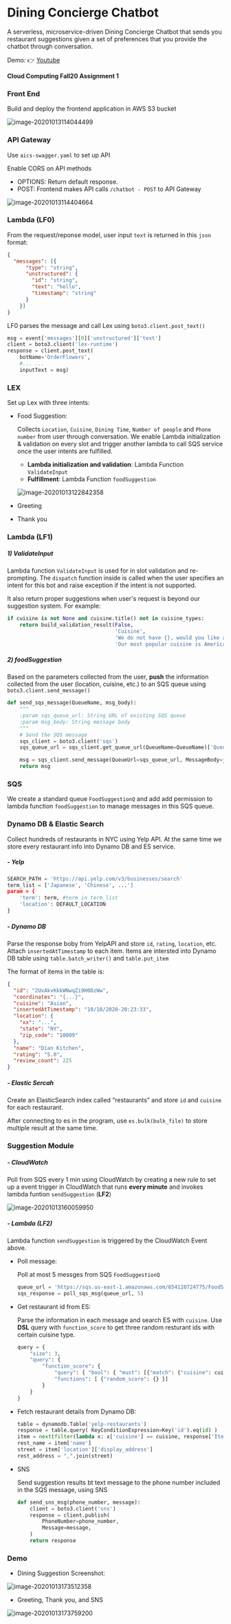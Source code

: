 # Dining Concierge Chatbot
A serverless, microservice-driven Dining Concierge Chatbot that sends you restaurant suggestions given a set of preferences that you provide the chatbot through conversation.

Demo: 👉  [Youtube](https://youtu.be/2g2yUCrzQ2g)

**Cloud Computing Fall20 Assignment 1**

### Front End

Build and deploy the frontend application in AWS S3 bucket

![image-20201013114044499](resources/image-20201013114044499.png)

### API Gateway

Use `aics-swagger.yaml` to set up API

Enable CORS on API methods

- OPTIONS: Return default response.
- POST: Frontend makes API calls `/chatbot - POST` to API Gateway

![image-20201013114404664](resources/image-20201013114404664.png)

### Lambda (LF0)

From the request/reponse model,  user input `text` is returned in this `json` format:

```json
{
  "messages": [{
      "type": "string",
      "unstructured": {
        "id": "string",
        "text": "hello",
        "timestamp": "string"
      }
    }]
}
```

LF0 parses the message and call Lex using `boto3.client.post_text()`

```python
msg = event['messages'][0]['unstructured']['text']
client = boto3.client('lex-runtime')
response = client.post_text(
    botName='OrderFlowers',
	#... ...
    inputText = msg)
```

### LEX

Set up Lex with three intents:

* Food Suggestion: 

  Collects `Location`, `Cuisine`, `Dining Time`, `Number of people` and `Phone number` from user through conversation. We enable Lambda initialization & validation on every slot and trigger another lambda to call SQS service once the user intents are fulfilled.

  * **Lambda initialization and validation**: Lambda Function  `ValidateInput`
  * **Fulfillment**: Lambda Function `foodSuggestion`

  ![image-20201013122842358](resources/image-20201013122842358.png)

* Greeting 

* Thank you

### Lambda (LF1)

##### 1) ValidateInput

Lambda function `ValidateInput` is used for  in slot validation and re-prompting. The `dispatch` function inside is called when the user specifies an intent for this bot and raise exception if the intent is not supported. 

It also return proper suggestions when user's request is beyond our suggestion system. For example: 

```  python
if cuisine is not None and cuisine.title() not in cuisine_types:
    return build_validation_result(False,
                                   'Cuisine',
                                   'We do not have {}, would you like a different cuisine?  '
                                   'Our most popular cuisine is American'.format(cuisine))       
```

##### 2) foodSuggestion

Based on the parameters collected from the user, **push** the information collected from the user (location, cuisine, etc.) to an SQS queue using `boto3.client.send_message()`

```python
def send_sqs_message(QueueName, msg_body):
    """
    :param sqs_queue_url: String URL of existing SQS queue
    :param msg_body: String message body
    """
    # Send the SQS message
    sqs_client = boto3.client('sqs')
    sqs_queue_url = sqs_client.get_queue_url(QueueName=QueueName)['QueueUrl']

    msg = sqs_client.send_message(QueueUrl=sqs_queue_url, MessageBody=json.dumps(msg_body)) 
    return msg
```

### SQS

We create a standard queue `FoodSuggestionQ` and add add permission to lambda function `foodSuggestion` to manage messages in this SQS queue.

### Dynamo DB & Elastic Search

Collect hundreds of restaurants in NYC using Yelp API. At the same time we store every restaurant info into Dynamo DB and ES service.

##### - Yelp

```python
SEARCH_PATH = 'https://api.yelp.com/v3/businesses/search'
term_list = ['Japanese', 'Chinese', ...']
param = {
    'term': term, #term in term_list
    'location': DEFAULT_LOCATION
}
```

##### - Dynamo DB

Parse the response boby from YelpAPI and store `id`,  `rating`, `location`, etc. Attach `insertedAtTimestamp` to each item. Items are intersted into Dynamo DB table using `table.batch_writer()` and `table.put_item`

The format of items in the table is:

```json
{
  "id": "2UxAkvKkkWNwqZi9H0OzWw",
  "coordinates": "{...}",
  "cuisine": "Asian",
  "insertedAtTimestamp": "10/10/2020-20:23:33",
  "location": {
    "xx": "...",
    "state": "NY",
    "zip_code": "10009"
  },
  "name": "Dian Kitchen",
  "rating": "5.0",
  "review_count": 225
}
```

##### - Elastic Sercah

Create an ElasticSearch index called “restaurants” and store `id` and `cuisine` for each restaurant.

After connecting to es in the program, use `es.bulk(bulk_file)` to store multiple result at the same time.

### Suggestion Module

##### - CloudWatch

Poll from SQS every 1 min using CloudWatch by creating a new rule to set up a event trigger in CloudWatch that runs **every minute** and invokes lambda funtion `sendSuggestion` (**LF2**)

![image-20201013160059950](resources/image-20201013160059950.png)

##### - Lambda (LF2)

Lambda function `sendSuggestion` is triggered by the CloudWatch Event above. 

* Poll message:

  Poll at most 5 messges from SQS `FoodSuggestionQ`

  ```python
  queue_url = 'https://sqs.us-east-1.amazonaws.com/854120724775/FoodSuggestionQ'
  sqs_response = poll_sqs_msg(queue_url, 5)
  ```

* Get restaurant id from ES:

  Parse the information in each message and search ES with `cuisine`.  Use **DSL** query with `function_score` to get three random resturant ids with certain cuisine type.

  ```python
  query = {
      "size": 3,
      "query": {
          "function_score": {
              "query": { "bool": { "must": [{"match": {"cuisine": cuisine}}] }},
              "functions": [ {"random_score": {} }]
          }
      }
  }
  ```

* Fetch restaurant details from Dynamo DB:

  ```python
  table = dynamodb.Table('yelp-restaurants')
  response = table.query( KeyConditionExpression=Key('id').eq(id) )
  item = next(filter(lambda x: x['cuisine'] == cuisine, response['Items']), None)
  rest_name = item['name']
  street = item['location']['display_address']
  rest_address = ",".join(street)
  ```

* SNS

  Send suggestion results bt text message to the phone number included in the SQS message, using SNS

  ```python
  def send_sns_msg(phone_number, message):
      client = boto3.client('sns')
      response = client.publish(
          PhoneNumber=phone_number,
          Message=message,
      )
      return response
  ```

### Demo

* Dining Suggestion Screenshot: 

![image-20201013173512358](resources/image-20201013173512358.png)

* Greeting, Thank you, and SNS

![image-20201013173759200](resources/image-20201013173759200.png)

